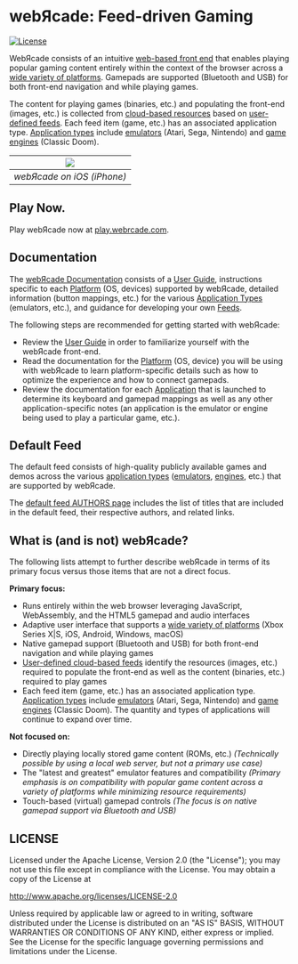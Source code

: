 # webЯcade: Feed-driven Gaming

[![License](https://img.shields.io/badge/License-Apache%202.0-blue.svg)](https://opensource.org/licenses/Apache-2.0)

WebЯcade consists of an intuitive [web-based front end](https://docs.webrcade.com/userguide/) that enables playing popular gaming content entirely within the context of the browser across a [wide variety of platforms](https://docs.webrcade.com/platforms/). Gamepads are supported (Bluetooth and USB) for both front-end navigation and while playing games.

The content for playing games (binaries, etc.) and populating the front-end (images, etc.) is collected from [cloud-based resources](https://docs.webrcade.com/feeds/resources/) based on [user-defined feeds](https://docs.webrcade.com/feeds/). Each feed item (game, etc.) has an associated application type. [Application types](https://docs.webrcade.com/apps/) include [emulators](https://docs.webrcade.com/apps/emulators/) (Atari, Sega, Nintendo) and [game engines](https://docs.webrcade.com/apps/engines/) (Classic Doom). 

| [![](https://docs.webrcade.com/assets/images/platforms/ios/safari-full.png?raw=true)](https://play.webrcade.com) | 
|:--:| 
| *webЯcade on iOS (iPhone)* |

## Play Now.

Play webЯcade now at [play.webrcade.com](https://play.webrcade.com).

## Documentation

The [webЯcade Documentation](https://docs.webrcade.com/) consists of a [User Guide](https://docs.webrcade.com/userguide/), instructions specific to each [Platform](https://docs.webrcade.com/platforms/) (OS, devices) supported by webЯcade, detailed information (button mappings, etc.) for the various [Application Types](https://docs.webrcade.com/apps/) (emulators, etc.), and guidance for developing your own [Feeds](https://docs.webrcade.com/feeds/).

The following steps are recommended for getting started with webЯcade:

* Review the [User Guide](https://docs.webrcade.com/userguide/) in order to familiarize yourself with the webЯcade front-end.
* Read the documentation for the [Platform](https://docs.webrcade.com/platforms/) (OS, device) you will be using with webЯcade to learn platform-specific details such as how to optimize the experience and how to connect gamepads.
* Review the documentation for each [Application](https://docs.webrcade.com/apps/) that is launched to determine its keyboard and gamepad mappings as well as any other application-specific notes (an application is the emulator or engine being used to play a particular game, etc.).

## Default Feed

The default feed consists of high-quality publicly available games and demos across the various [application types](https://docs.webrcade.com/apps/) ([emulators](https://docs.webrcade.com/apps/emulators/), [engines](https://docs.webrcade.com/apps/engines/), etc.) that are supported by webЯcade.

The [default feed AUTHORS page](./AUTHORS-default-feed.md) includes the list of titles that are included in the default feed, their respective authors, and related links. 

## What is (and is not) webЯcade?

The following lists attempt to further describe webЯcade in terms of its primary focus versus those items that are not a direct focus.

**Primary focus:**

* Runs entirely within the web browser leveraging JavaScript, WebAssembly, and the HTML5 gamepad and audio interfaces
* Adaptive user interface that supports a [wide variety of platforms](https://docs.webrcade.com/platforms/) (Xbox Series X|S, iOS, Android, Windows, macOS)
* Native gamepad support (Bluetooth and USB) for both front-end navigation and while playing games
* [User-defined cloud-based feeds](https://docs.webrcade.com/feeds/) identify the resources (images, etc.) required to populate the front-end as well as the content (binaries, etc.) required to play games
* Each feed item (game, etc.) has an associated application type. [Application types](https://docs.webrcade.com/apps/) include [emulators](https://docs.webrcade.com/apps/emulators/) (Atari, Sega, Nintendo) and [game engines](https://docs.webrcade.com/apps/engines/) (Classic Doom). The quantity and types of applications will continue to expand over time.

**Not focused on:**

* Directly playing locally stored game content (ROMs, etc.)
*(Technically possible by using a local web server, but not a primary use case)*
* The "latest and greatest" emulator features and compatibility
*(Primary emphasis is on compatibility with popular game content across a variety of platforms while minimizing resource requirements)*
* Touch-based (virtual) gamepad controls
*(The focus is on native gamepad support via Bluetooth and USB)*

## LICENSE

Licensed under the Apache License, Version 2.0 (the "License"); you may not use this file except in compliance with the License. You may obtain a copy of the License at

http://www.apache.org/licenses/LICENSE-2.0

Unless required by applicable law or agreed to in writing, software distributed under the License is distributed on an "AS IS" BASIS, WITHOUT WARRANTIES OR CONDITIONS OF ANY KIND, either express or implied. See the License for the specific language governing permissions and limitations under the License.
